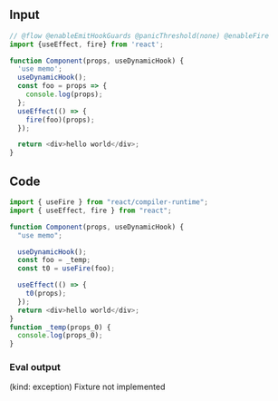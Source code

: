 
## Input

```javascript
// @flow @enableEmitHookGuards @panicThreshold(none) @enableFire
import {useEffect, fire} from 'react';

function Component(props, useDynamicHook) {
  'use memo';
  useDynamicHook();
  const foo = props => {
    console.log(props);
  };
  useEffect(() => {
    fire(foo)(props);
  });

  return <div>hello world</div>;
}

```

## Code

```javascript
import { useFire } from "react/compiler-runtime";
import { useEffect, fire } from "react";

function Component(props, useDynamicHook) {
  "use memo";

  useDynamicHook();
  const foo = _temp;
  const t0 = useFire(foo);

  useEffect(() => {
    t0(props);
  });
  return <div>hello world</div>;
}
function _temp(props_0) {
  console.log(props_0);
}

```
      
### Eval output
(kind: exception) Fixture not implemented